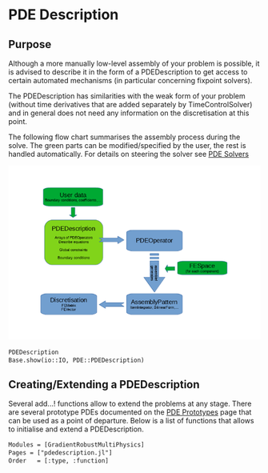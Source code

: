 
# PDE Description

## Purpose

Although a more manually low-level assembly of your problem is possible, it is advised to describe it in the form of a PDEDescription
to get access to certain automated mechanisms (in particular concerning fixpoint solvers).

The PDEDescription has similarities with the weak form of your problem (without time derivatives that are added separately by TimeControlSolver) and in general does not need any information on the discretisation at this point.

The following flow chart summarises the assembly process during the solve. The green parts can be modified/specified by the user, the rest is handled automatically. For details on steering the solver see [PDE Solvers](@ref)

![Assembly Flowchart](assembly_flowchart.png) 


```@docs
PDEDescription
Base.show(io::IO, PDE::PDEDescription)
```


## Creating/Extending a PDEDescription

Several add...! functions allow to extend the problems at any stage. There are several prototype PDEs documented on the [PDE Prototypes](@ref) page that can be used as a point of departure. Below is a list of functions that allows to initialise and extend a PDEDescription.

```@autodocs
Modules = [GradientRobustMultiPhysics]
Pages = ["pdedescription.jl"]
Order   = [:type, :function]
```
